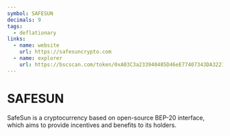 ```yaml
---
symbol: SAFESUN
decimals: 9
tags:
  - deflationary
links:
  - name: website
    url: https://safesuncrypto.com
  - name: explorer
    url: https://bscscan.com/token/0xA03C3a233940485D46eE77407343DA3221198427
---
```


# SAFESUN

SafeSun is a cryptocurrency based on open-source BEP-20 interface, which aims to provide incentives and benefits to its holders.
